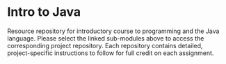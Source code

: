 # Intro to Java
Resource repository for introductory course to programming and the Java language. Please select
the linked sub-modules above to access the corresponding project repository. Each repository
contains detailed, project-specific instructions to follow for full credit on each assignment.
